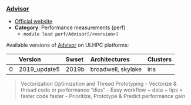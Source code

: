 ### [Advisor](https://software.intel.com/intel-advisor-xe)

* [Official website](https://software.intel.com/intel-advisor-xe)
* __Category__: Performance measurements (perf)
    -  `module load perf/Advisor[/<version>]`

Available versions of [Advisor](https://software.intel.com/intel-advisor-xe) on ULHPC platforms:

|    | Version      | Swset   | Architectures      | Clusters   |
|---:|:-------------|:--------|:-------------------|:-----------|
|  0 | 2019_update5 | 2019b   | broadwell, skylake | iris       |

> Vectorization Optimization and Thread Prototyping - Vectorize & thread code or performance “dies” - Easy workflow + data + tips = faster code faster - Prioritize, Prototype & Predict performance gain
